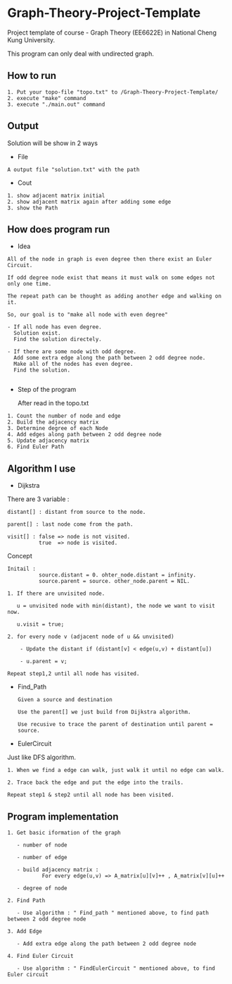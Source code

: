# Graph-Theory-Project-Template
Project template of course - Graph Theory (EE6622E) in National Cheng Kung University.

This program can only deal with undirected graph.

## How to run

```
1. Put your topo-file "topo.txt" to /Graph-Theory-Project-Template/
2. execute "make" command
3. execute "./main.out" command
```



## Output

Solution will be show in 2 ways

* File
```
A output file "solution.txt" with the path
```

* Cout
```
1. show adjacent matrix initial
2. show adjacent matrix again after adding some edge
3. show the Path
```
## How does program run

* Idea
```
All of the node in graph is even degree then there exist an Euler Circuit.

If odd degree node exist that means it must walk on some edges not only one time.

The repeat path can be thought as adding another edge and walking on it.

So, our goal is to "make all node with even degree"

- If all node has even degree. 
  Solution exist.
  Find the solution directely.

- If there are some node with odd degree. 
  Add some extra edge along the path between 2 odd degree node.
  Make all of the nodes has even degree.
  Find the solution.
  
```

* Step of the program

  After read in the topo.txt
```
1. Count the number of node and edge
2. Build the adjacency matrix
3. Determine degree of each Node
4. Add edges along path between 2 odd degree node 
5. Update adjacency matrix
6. Find Euler Path
```
## Algorithm I use

* Dijkstra

There are 3 variable :

    distant[] : distant from source to the node.

    parent[] : last node come from the path.
    
    visit[] : false => node is not visited.
              true  => node is visited.
                        
Concept

```
Initail : 
          source.distant = 0. ohter_node.distant = infinity.
          source.parent = source. other_node.parent = NIL.
          
1. If there are unvisited node.

   u = unvisited node with min(distant), the node we want to visit now.
   
   u.visit = true;
   
2. for every node v (adjacent node of u && unvisited)

    - Update the distant if (distant[v] < edge(u,v) + distant[u])
    
    - u.parent = v;
    
Repeat step1,2 until all node has visited.
```

* Find_Path

      Given a source and destination
    
      Use the parent[] we just build from Dijkstra algorithm.
    
      Use recusive to trace the parent of destination until parent = source.

* EulerCircuit

Just like DFS algorithm.
```
1. When we find a edge can walk, just walk it until no edge can walk.

2. Trace back the edge and put the edge into the trails.

Repeat step1 & step2 until all node has been visited.
```

## Program implementation

    1. Get basic iformation of the graph
    
       - number of node
       
       - number of edge
       
       - build adjacency matrix : 
               For every edge(u,v) => A_matrix[u][v]++ , A_matrix[v][u]++
               
       - degree of node
       
    2. Find Path
    
       - Use algorithm : " Find_path " mentioned above, to find path between 2 odd degree node
       
    3. Add Edge
    
       - Add extra edge along the path between 2 odd degree node
       
    4. Find Euler Circuit
    
       - Use algorithm : " FindEulerCircuit " mentioned above, to find Euler circuit
